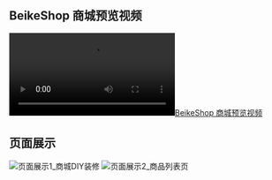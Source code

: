 ## BeikeShop 商城预览视频

[![BeikeShop 商城预览视频](https://cdnx.beikeshop.com/videos/home_features.mp4)](https://demo.beikeshop.com/)


## 页面展示

![页面展示1_商城DIY装修](https://cdnx.beikeshop.com/readme/README-3.png)
![页面展示2_商品列表页](https://cdnx.beikeshop.com/readme/README-4.png)
